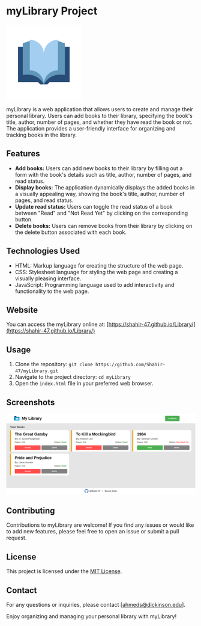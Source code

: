 # myLibrary Project
<img src="./img/book.svg" alt="myLibrary Logo" width="200px">

myLibrary is a web application that allows users to create and manage their personal library. Users can add books to their library, specifying the book's title, author, number of pages, and whether they have read the book or not. The application provides a user-friendly interface for organizing and tracking books in the library.

## Features
- **Add books:** Users can add new books to their library by filling out a form with the book's details such as title, author, number of pages, and read status.
- **Display books:** The application dynamically displays the added books in a visually appealing way, showing the book's title, author, number of pages, and read status.
- **Update read status:** Users can toggle the read status of a book between "Read" and "Not Read Yet" by clicking on the corresponding button.
- **Delete books:** Users can remove books from their library by clicking on the delete button associated with each book.

## Technologies Used
- HTML: Markup language for creating the structure of the web page.
- CSS: Stylesheet language for styling the web page and creating a visually pleasing interface.
- JavaScript: Programming language used to add interactivity and functionality to the web page.

## Website
You can access the myLibrary online at: [https://shahir-47.github.io/Library/](https://shahir-47.github.io/Library/)

## Usage
1. Clone the repository: `git clone https://github.com/Shahir-47/myLibrary.git`
2. Navigate to the project directory: `cd myLibrary`
3. Open the `index.html` file in your preferred web browser.

## Screenshots
![myLibrary Screenshot](./img/screenshot.png)

## Contributing
Contributions to myLibrary are welcome! If you find any issues or would like to add new features, please feel free to open an issue or submit a pull request.

## License
This project is licensed under the [MIT License](LICENSE).

## Contact
For any questions or inquiries, please contact [ahmeds@dickinson.edu].

Enjoy organizing and managing your personal library with myLibrary!